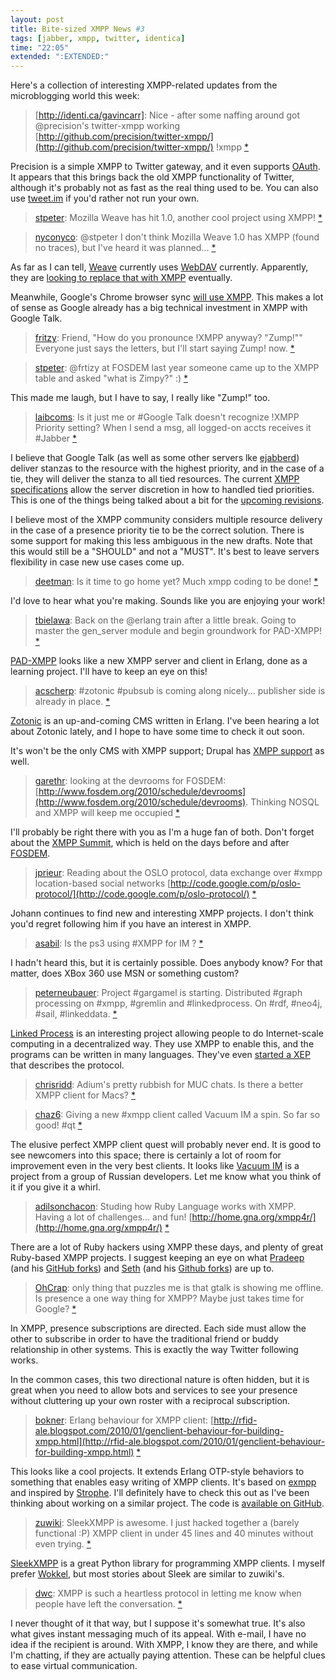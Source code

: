 ```yaml
---
layout: post
title: Bite-sized XMPP News #3
tags: [jabber, xmpp, twitter, identica]
time: "22:05"
extended: ":EXTENDED:"
---
```


Here's a collection of interesting XMPP-related updates from the
microblogging world this week:

> [http://identi.ca/gavincarr]: Nice - after some naffing around got
> @precision's twitter-xmpp working
> [http://github.com/precision/twitter-xmpp/](http://github.com/precision/twitter-xmpp/)
> !xmpp [*](http://identi.ca/notice/20410490)

Precision is a simple XMPP to Twitter gateway, and it even supports
[OAuth](http://oauth.net). It appears that this brings back the old
XMPP functionality of Twitter, although it's probably not as fast as
the real thing used to be. You can also use
[tweet.im](https://www.tweet.im/) if you'd rather not run your own.

> [stpeter](http://identi.ca/notice/20405955): Mozilla Weave has hit
> 1.0, another cool project using XMPP!
> [*](http://identi.ca/notice/20405955)

> [nyconyco](http://twitter.com/nyconyco): @stpeter I don't think
> Mozilla Weave 1.0 has XMPP (found no traces), but I've heard it was
> planned... [*](http://twitter.com/nyconyco/status/8381373313)

As far as I can tell, [Weave](https://mozillalabs.com/weave/)
currently uses [WebDAV](http://www.webdav.org/) currently. Apparently,
they are [looking to replace that with
XMPP](http://mail.jabber.org/pipermail/social/2008-July/000308.html)
eventually.

Meanwhile, Google's Chrome browser sync [will use
XMPP](http://googlesystem.blogspot.com/2009/08/google-chromes-browser-sync.html). This
makes a lot of sense as Google already has a big technical investment
in XMPP with Google Talk.

> [fritzy](http://identi.ca/fritzy): Friend, "How do you pronounce
> !XMPP anyway? "Zump!"" Everyone just says the letters, but I'll
> start saying Zump! now. [*](http://identi.ca/notice/20131082)

> [stpeter](http://identi.ca/stpeter): @frtizy at FOSDEM last year
> someone came up to the XMPP table and asked "what is Zimpy?" :)
> [*](http://identi.ca/notice/20138551)

This made me laugh, but I have to say, I really like "Zump!" too.

> [laibcoms](http://identi.ca/laibcoms): Is it just me or #Google Talk
> doesn't recognize !XMPP Priority setting? When I send a msg, all
> logged-on accts receives it #Jabber
> [*](http://identi.ca/notice/19990078)

I believe that Google Talk (as well as some other servers lke
[ejabberd](http://www.ejabberd.im)) deliver stanzas to the resource
with the highest priority, and in the case of a tie, they will deliver
the stanza to all tied resources. The current [XMPP
specifications](http://xmpp.org/rfcs/) allow the server discretion in
how to handled tied priorities. This is one of the things being talked
about a bit for the [upcoming
revisions](http://metajack.im/2010/01/28/xmpp-core-specifications-being-updated/).

I believe most of the XMPP community considers multiple resource
delivery in the case of a presence priority tie to be the correct
solution. There is some support for making this less ambiguous in the
new drafts. Note that this would still be a "SHOULD" and not a
"MUST". It's best to leave servers flexibility in case new use cases
come up.

> [deetman](http://identi.ca/deetman): Is it time to go home yet? Much
> xmpp coding to be done! [*](http://identi.ca/notice/20020395)

I'd love to hear what you're making. Sounds like you are enjoying your
work!

> [tbielawa](http://twitter.com/tbielawa): Back on the @erlang train
> after a little break. Going to master the gen_server module and
> begin groundwork for PAD-XMPP!
> [*](http://twitter.com/tbielawa/status/8473175219)

[PAD-XMPP](http://github.com/tbielawa/PAD-XMPP) looks like a new XMPP
server and client in Erlang, done as a learning project. I'll have to
keep an eye on this!

> [acscherp](http://twitter.com/acscherp): #zotonic #pubsub is coming
> along nicely... publisher side is already in
> place. [*](http://twitter.com/acscherp/status/8468540623)

[Zotonic](http://zotonic.com) is an up-and-coming CMS written in
Erlang. I've been hearing a lot about Zotonic lately, and I hope to
have some time to check it out soon.

It's won't be the only CMS with XMPP support; Drupal has [XMPP
support](http://drupal.org/project/xmpp) as well.

> [garethr](http://twitter.com/garethr): looking at the devrooms for
> FOSDEM:
> [http://www.fosdem.org/2010/schedule/devrooms](http://www.fosdem.org/2010/schedule/devrooms). Thinking
> NOSQL and XMPP will keep me occupied
> [*](http://twitter.com/garethr/status/8451856550)

I'll probably be right there with you as I'm a huge fan of both. Don't
forget about the [XMPP Summit](http://xmpp.org/summit/summit8.shtml),
which is held on the days before and after
[FOSDEM](http://www.fosdem.org).

> [jprieur](http://twitter.com/jprieur): Reading about the OSLO
> protocol, data exchange over #xmpp location-based social networks
> [http://code.google.com/p/oslo-protocol/](http://code.google.com/p/oslo-protocol/)
> [*](http://twitter.com/jprieur/status/8427383999)

Johann continues to find new and interesting XMPP projects. I don't
think you'd regret following him if you have an interest in XMPP.

> [asabil](http://twitter.com/asabil): Is the ps3 using #XMPP for IM ?
> [*](http://twitter.com/asabil/status/8418520998)

I hadn't heard this, but it is certainly possible. Does anybody know?
For that matter, does XBox 360 use MSN or something custom?

> [peterneubauer](http://twitter.com/peterneubauer): Project #gargamel
> is starting. Distributed #graph processing on #xmpp, #gremlin and
> #linkedprocess. On #rdf, #neo4j, #sail,
> #linkeddata. [*](http://twitter.com/peterneubauer/status/8405566771)

[Linked Process](http://www.linkedprocess.org/Home.html) is an
interesting project allowing people to do Internet-scale computing in
a decentralized way. They use XMPP to enable this, and the programs
can be written in many languages. They've even [started a
XEP](http://xmpp.org/extensions/inbox/lop.html) that describes the
protocol.

> [chrisridd](http://twitter.com/chrisridd): Adium's pretty rubbish
> for MUC chats. Is there a better XMPP client for Macs?
> [*](http://twitter.com/chrisridd/status/8383283844)

> [chaz6](http://identi.ca/chaz6): Giving a new #xmpp client called
> Vacuum IM a spin. So far so good! #qt
> [*](http://identi.ca/notice/20354385)

The elusive perfect XMPP client quest will probably never end. It is
good to see newcomers into this space; there is certainly a lot of
room for improvement even in the very best clients. It looks like
[Vacuum IM](http://code.google.com/p/vacuum-im/) is a project from a
group of Russian developers. Let me know what you think of it if you
give it a whirl.

> [adilsonchacon](http://twitter.com/adilsonchacon): Studing how Ruby
> Language works with XMPP. Having a lot of challenges... and fun!
> [http://home.gna.org/xmpp4r/](http://home.gna.org/xmpp4r/)
> [*](http://twitter.com/adilsonchacon/status/8375958584)

There are a lot of Ruby hackers using XMPP these days, and plenty of
great Ruby-based XMPP projects. I suggest keeping an eye on what
[Pradeep](http://twitter.com/pradeep24) (and his [GitHub
forks](http://github.com/skyfallsin/)) and
[Seth](http://twitter.com/mojodna) (and his [Github
forks](http://github.com/mojodna)) are up to.

> [OhCrap](http://twitter.com/OhCrap): only thing that puzzles me is
> that gtalk is showing me offline. Is presence a one way thing for
> XMPP? Maybe just takes time for Google?
> [*](http://twitter.com/OhCrap/status/8327951916)

In XMPP, presence subscriptions are directed. Each side must allow the
other to subscribe in order to have the traditional friend or buddy
relationship in other systems. This is exactly the way Twitter
following works. 

In the common cases, this two directional nature is often hidden, but
it is great when you need to allow bots and services to see your
presence without cluttering up your own roster with a reciprocal
subscription.

> [bokner](http://twitter.com/bokner): Erlang behaviour for XMPP
> client:
> [http://rfid-ale.blogspot.com/2010/01/genclient-behaviour-for-building-xmpp.html](http://rfid-ale.blogspot.com/2010/01/genclient-behaviour-for-building-xmpp.html)
> [*](http://twitter.com/bokner/status/8314296646)

This looks like a cool projects. It extends Erlang OTP-style behaviors
to something that enables easy writing of XMPP clients. It's based on
[exmpp](https://support.process-one.net/doc/display/EXMPP/exmpp+home)
and inspired by [Strophe](http://code.stanziq.com/strophe). I'll
definitely have to check this out as I've been thinking about working
on a similar project. The code is [available on
GitHub](http://github.com/bokner/gen_client).

> [zuwiki](http://twitter.com/zuwiki): SleekXMPP is awesome. I just
> hacked together a (barely functional :P) XMPP client in under 45
> lines and 40 minutes without even
> trying. [*](http://twitter.com/zuwiki/status/8224912340)

[SleekXMPP](http://nathan.fritzclan.com/2007/04/sleekxmpp.html) is a
great Python library for programming XMPP clients. I myself prefer
[Wokkel](http://wokkel.ik.nu), but most stories about Sleek are
similar to zuwiki's.

> [dwc](http://twitter.com/dwc): XMPP is such a heartless protocol in
> letting me know when people have left the
> conversation. [*](http://twitter.com/dwc/status/8221506478)

I never thought of it that way, but I suppose it's somewhat true. It's
also what gives instant messaging much of its appeal. With e-mail, I
have no idea if the recipient is around. With XMPP, I know they are
there, and while I'm chatting, if they are actually paying
attention. These can be helpful clues to ease virtual communication.

